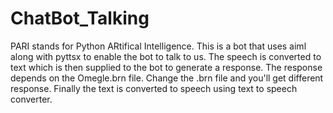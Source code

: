 ChatBot_Talking
===============
PARI stands for Python ARtifical Intelligence.
This is a bot that uses aiml along with pyttsx to enable the bot to talk to us. The speech is converted to text which is then supplied to the bot to generate a response. The response depends on the Omegle.brn file. Change the .brn file and you'll get different response. Finally the text is converted to speech using text to speech converter.

